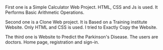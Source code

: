 First one is a Simple Calculator Web Project. HTML, CSS and Js is used. It Performs Basic Arithmetic Operations.

Second one is a Clone Web project. It is Based on a Training institute Website. Only HTML and CSS is used. I tried to Exactly Copy the Website.

The third one is Website to Predict the Parkinson's Disease. The users are doctors. Home page, registration and sign-in.
